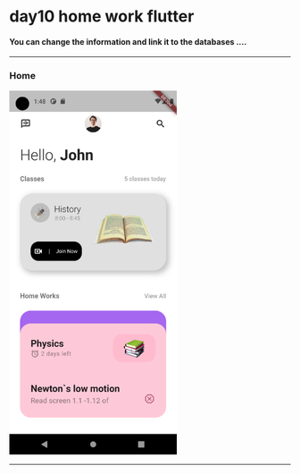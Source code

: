 
 <h1> day10 home work flutter</h1>  
 
<h4> You can change the information and link it to the databases ....</h4>

<hr>
<h3>Home</h3> 
<img src="https://github.com/abenkoula71/day10-home-work-flutter/blob/main/Screenshot_1680313691.png" width="300" /> 
<hr>
